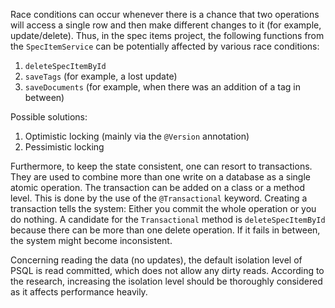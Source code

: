 Race conditions can occur whenever there is a chance that
two operations will access a single row
and then make different changes to it (for example, update/delete).
Thus, in the spec items project, the following functions from
the `SpecItemService` can be potentially affected by various
race conditions:
1. `deleteSpecItemById`
2. `saveTags` (for example, a lost update)
3. `saveDocuments` (for example, when there was an addition of a tag in between)

Possible solutions:
1. Optimistic locking (mainly via the `@Version` annotation)
2. Pessimistic locking

Furthermore, to keep the state consistent, one can resort to transactions. They are used to combine more than one write on a database as a single atomic operation. The transaction can be added on a class or a method level. This is done by the use of the `@Transactional` keyword. Creating a transaction tells the system: Either you commit the whole operation or you do nothing.
A candidate for the `Transactional` method is `deleteSpecItemById`
because there can be more than one delete operation. If it fails in between, the system might become inconsistent.

Concerning reading the data (no updates),
the default isolation level of PSQL is read committed,
which does not allow any dirty reads. According to the research,
increasing the isolation level should be thoroughly considered
as it affects performance heavily.
